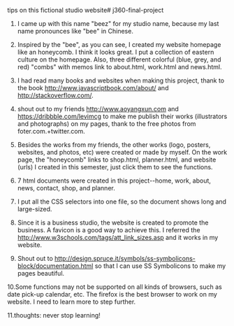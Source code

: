 tips on this fictional studio website# j360-final-project

1. I came up with this name "beez" for my studio name, because my last name pronounces like "bee" in Chinese.

2. Inspired by the "bee", as you can see, I created my website homepage like an honeycomb. I think it looks great.
   I put a collection of eastern culture on the homepage. Also, three different colorful (blue, grey, and red) "combs" with memos link to about.html, work.html and news.html.

3. I had read many books and websites when making this project, thank to the book http://www.javascriptbook.com/about/ and http://stackoverflow.com/.

4. shout out to my friends http://www.aoyangxun.com and https://dribbble.com/levimcg to make me publish their works (illustrators and photographs) on my pages, thank to the free photos from foter.com.+twitter.com.  

5. Besides the works from my friends, the other works (logo, posters, websites, and photos, etc) were created or made by myself. On the work page, the "honeycomb" links to shop.html, planner.html, and website (urls) I created in this semester, just click them to see the functions.

6. 7 html documents were created in this project--home, work, about, news, contact, shop, and planner.

7. I put all the CSS selectors into one file, so the document shows long and large-sized.

8. Since it is a business studio, the website is created to promote the business. A favicon is a good way to achieve this. I referred the http://www.w3schools.com/tags/att_link_sizes.asp and it works in my website.

9. Shout out to http://design.spruce.it/symbols/ss-symbolicons-block/documentation.html so that I can use SS Symbolicons to make my pages beautiful.

10.Some functions may not be supported on all kinds of browsers, such as date pick-up calendar, etc. The firefox is the best browser to work on my website. I need to learn more to step further.

11.thoughts: never stop learning!
